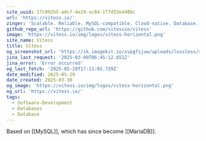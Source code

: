 ```yaml
---
site_uuid: 17c092b5-adcf-4e29-ac84-1f7d53e448bc
url: 'https://vitess.io/'
zinger: 'Scalable. Reliable. MySQL-compatible. Cloud-native. Database.'
github_repo_url: 'https://github.com/vitessio/vitess'
image: 'https://vitess.io/img/logos/vitess-horizontal.png'
site_name: Vitess
title: Vitess
og_screenshot_url: 'https://ik.imagekit.io/xvpgfijuw/uploads/lossless/screenshots/20250529_Vitess_og_screenshot.jpeg'
jina_last_request: '2025-03-09T06:45:12.651Z'
jina_error: 'Error occurred'
og_last_fetch: '2025-05-29T17:11:02.729Z'
date_modified: 2025-05-29
date_created: 2025-03-30
og_image: 'https://vitess.io/img/logos/vitess-horizontal.png'
og_url: 'https://vitess.io/'
tags:
  - Software-Development
  - Databases
  - Database
---
```


Based on [[MySQL]], which has since become [[MariaDB]].